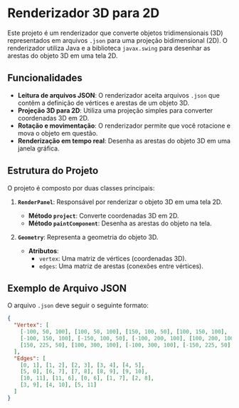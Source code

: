 # Renderizador 3D para 2D

Este projeto é um renderizador que converte objetos tridimensionais (3D) representados em arquivos `.json` para uma projeção bidimensional (2D). O renderizador utiliza Java e a biblioteca `javax.swing` para desenhar as arestas do objeto 3D em uma tela 2D.

## Funcionalidades

- **Leitura de arquivos JSON**: O renderizador aceita arquivos `.json` que contêm a definição de vértices e arestas de um objeto 3D.
- **Projeção 3D para 2D**: Utiliza uma projeção simples para converter coordenadas 3D em 2D.
- **Rotação e movimentação**: O renderizador permite que você rotacione e mova o objeto em questão.
- **Renderização em tempo real**: Desenha as arestas do objeto 3D em uma janela gráfica.

## Estrutura do Projeto

O projeto é composto por duas classes principais:

1. **`RenderPanel`**: Responsável por renderizar o objeto 3D em uma tela 2D.
    - **Método `project`**: Converte coordenadas 3D em 2D.
    - **Método `paintComponent`**: Desenha as arestas do objeto na tela.

2. **`Geometry`**: Representa a geometria do objeto 3D.
    - **Atributos**:
        - `vertex`: Uma matriz de vértices (coordenadas 3D).
        - `edges`: Uma matriz de arestas (conexões entre vértices).

## Exemplo de Arquivo JSON

O arquivo `.json` deve seguir o seguinte formato:

```json
{
  "Vertex": [
    [-100, 50, 100], [100, 50, 100], [150, 100, 50], [100, 150, 100],
    [-100, 150, 100], [-150, 100, 50], [-100, 200, 100], [100, 200, 100],
    [150, 225, 50], [100, 300, 100], [-100, 300, 100], [-150, 225, 50]
  ],
  "Edges": [
    [0, 1], [1, 2], [2, 3], [3, 4], [4, 5],
    [5, 0], [6, 7], [7, 8], [8, 9], [9, 10],
    [10, 11], [11, 6], [0, 6], [1, 7], [2, 8],
    [3, 9], [4, 10], [5, 11]
  ]
}
